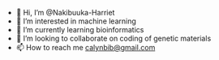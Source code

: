- 👋 Hi, I’m @Nakibuuka-Harriet
- 👀 I’m interested in machine learning
- 🌱 I’m currently learning bioinformatics
- 💞️ I’m looking to collaborate on coding of genetic materials
- 📫 How to reach me calynbib@gmail.com

<!---
Nakibuuka-Harriet/Nakibuuka-Harriet is a ✨ special ✨ repository because its `README.md` (this file) appears on your GitHub profile.
You can click the Preview link to take a look at your changes.
--->
